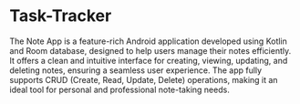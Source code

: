 # Task-Tracker
The Note App is a feature-rich Android application developed using Kotlin and Room database, designed to help users manage their notes efficiently. It offers a clean and intuitive interface for creating, viewing, updating, and deleting notes, ensuring a seamless user experience. The app fully supports CRUD (Create, Read, Update, Delete) operations, making it an ideal tool for personal and professional note-taking needs.

